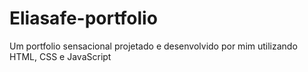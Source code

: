 # Eliasafe-portfolio
 Um portfolio sensacional projetado e desenvolvido por mim utilizando HTML, CSS e JavaScript
